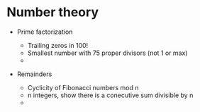# Number theory

* Prime factorization
    * Trailing zeros in 100!
    * Smallest number with 75 proper divisors (not 1 or max)
    *

* Remainders
    * Cyclicity of Fibonacci numbers mod n
    * n integers, show there is a conecutive sum divisible by n
    *
